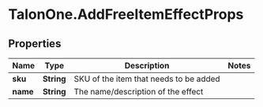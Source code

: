 # TalonOne.AddFreeItemEffectProps

## Properties
Name | Type | Description | Notes
------------ | ------------- | ------------- | -------------
**sku** | **String** | SKU of the item that needs to be added | 
**name** | **String** | The name/description of the effect | 


